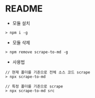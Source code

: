 # README



- 모듈 설치

```
> npm i -g
```



- 모듈 삭제

```
> npm remove scrape-to-md -g
```



- 사용법

```
// 현재 폴더를 기준으로 전체 소스 코드 scrape
> npx scrape-to-md

// 특정 폴더를 기준으로 scrape
> npx scrape-to-md src
```





